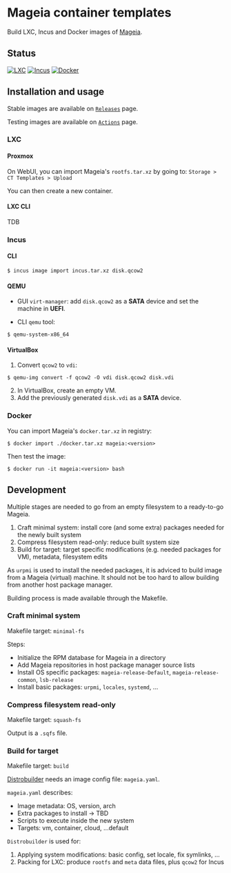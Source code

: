 # Mageia container templates

Build LXC, Incus and Docker images of [Mageia](https://www.mageia.org).

## Status

[![LXC](https://github.com/Chiogros/image-mageia/actions/workflows/build-lxc-image.yaml/badge.svg)](https://github.com/Chiogros/image-mageia/actions/workflows/build-lxc-image.yaml)
[![Incus](https://github.com/Chiogros/image-mageia/actions/workflows/build-incus-image.yaml/badge.svg)](https://github.com/Chiogros/image-mageia/actions/workflows/build-incus-image.yaml)
[![Docker](https://github.com/Chiogros/image-mageia/actions/workflows/build-docker-image.yaml/badge.svg)](https://github.com/Chiogros/image-mageia/actions/workflows/build-docker-image.yaml)

## Installation and usage

Stable images are available on
[`Releases`](https://github.com/Chiogros/image-mageia/tags) page.

Testing images are available on
[`Actions`](https://github.com/Chiogros/image-mageia/actions) page.

### LXC

#### Proxmox

On WebUI, you can import Mageia's `rootfs.tar.xz` by going to:
`Storage > CT Templates > Upload`

You can then create a new container.

#### LXC CLI

TDB

### Incus

#### CLI

``` Sh
$ incus image import incus.tar.xz disk.qcow2
```

#### QEMU

- GUI `virt-manager`: add `disk.qcow2` as a **SATA** device and set the
  machine in **UEFI**.

- CLI `qemu` tool:

``` Sh
$ qemu-system-x86_64
```

#### VirtualBox

1.  Convert `qcow2` to `vdi`:

``` Sh
$ qemu-img convert -f qcow2 -O vdi disk.qcow2 disk.vdi
```

2.  In VirtualBox, create an empty VM.
3.  Add the previously generated `disk.vdi` as a **SATA** device.

### Docker

You can import Mageia's `docker.tar.xz` in registry:

``` Sh
$ docker import ./docker.tar.xz mageia:<version>
```

Then test the image:

``` Sh
$ docker run -it mageia:<version> bash
```

## Development

Multiple stages are needed to go from an empty filesystem to a
ready-to-go Mageia.

1.  Craft minimal system: install core (and some extra) packages needed
    for the newly built system
2.  Compress filesystem read-only: reduce built system size
3.  Build for target: target specific modifications (e.g. needed
    packages for VM), metadata, filesystem edits

As `urpmi` is used to install the needed packages, it is adviced to
build image from a Mageia (virtual) machine. It should not be too hard
to allow building from another host package manager.

Building process is made available through the Makefile.

### Craft minimal system

Makefile target: `minimal-fs`

Steps:

- Initialize the RPM database for Mageia in a directory
- Add Mageia repositories in host package manager source lists
- Install OS specific packages: `mageia-release-Default`,
  `mageia-release-common`, `lsb-release`
- Install basic packages: `urpmi`, `locales`, `systemd`, ...

### Compress filesystem read-only

Makefile target: `squash-fs`

Output is a `.sqfs` file.

### Build for target

Makefile target: `build`

[Distrobuilder](https://linuxcontainers.org/distrobuilder/introduction/)
needs an image config file: `mageia.yaml`.

`mageia.yaml` describes:

- Image metadata: OS, version, arch
- Extra packages to install -\> TBD
- Scripts to execute inside the new system
- Targets: vm, container, cloud, ...default

`Distrobuilder` is used for:

1.  Applying system modifications: basic config, set locale, fix
    symlinks, ...
2.  Packing for LXC: produce `rootfs` and `meta` data files, plus
    `qcow2` for Incus
